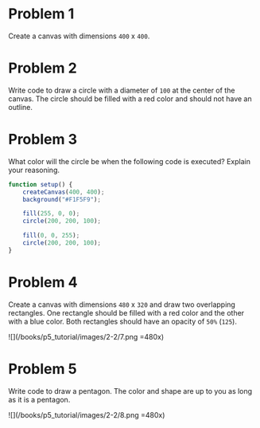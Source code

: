 # Problem 1

Create a canvas with dimensions `400` x `400`.

# Problem 2

Write code to draw a circle with a diameter of `100` at the center of the canvas. The circle should be filled with a red color and should not have an outline.

# Problem 3

What color will the circle be when the following code is executed? Explain your reasoning.

```js
function setup() {
    createCanvas(400, 400);
    background("#F1F5F9");

    fill(255, 0, 0);
    circle(200, 200, 100);

    fill(0, 0, 255);
    circle(200, 200, 100);
}
```

# Problem 4

Create a canvas with dimensions `480` x `320` and draw two overlapping rectangles. One rectangle should be filled with a red color and the other with a blue color. Both rectangles should have an opacity of `50%` (`125`).

![](/books/p5_tutorial/images/2-2/7.png =480x)

# Problem 5

Write code to draw a pentagon. The color and shape are up to you as long as it is a pentagon.

![](/books/p5_tutorial/images/2-2/8.png =480x)
